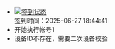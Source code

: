 - [![签到状态](https://github.com/p7wm/Cloud189-Actions/actions/workflows/main.yml/badge.svg?branch=main)](https://github.com/p7wm/Cloud189-Actions/actions/workflows/main.yml) <br> 签到时间：2025-06-27 18:44:41
- 开始执行帐号1
- 设备ID不存在，需要二次设备校验
